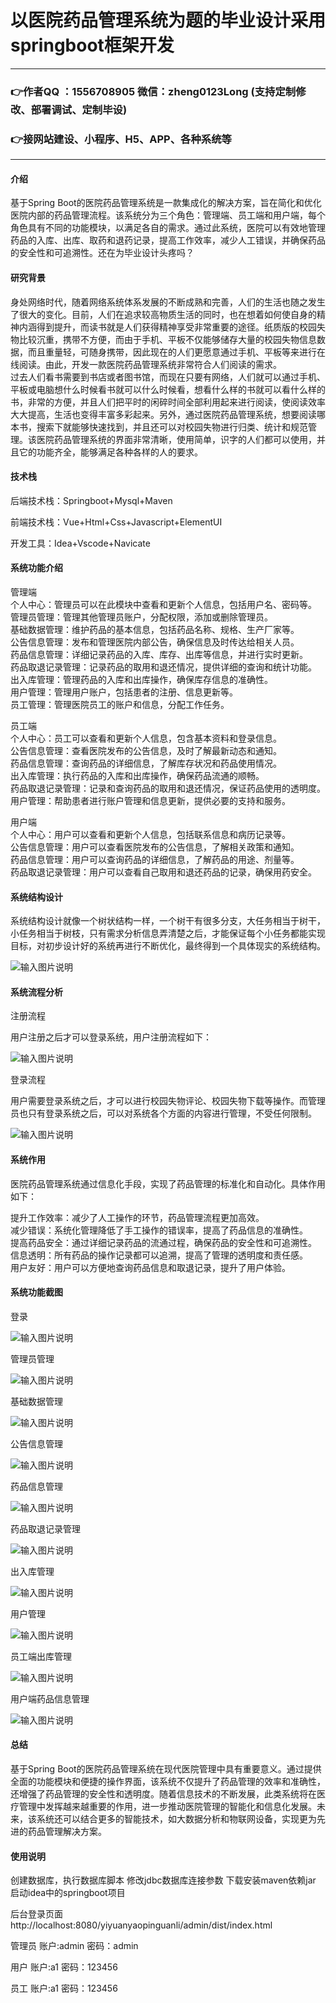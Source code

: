 # 以医院药品管理系统为题的毕业设计采用springboot框架开发

---
### 👉作者QQ ：1556708905 微信：zheng0123Long (支持定制修改、部署调试、定制毕设)

### 👉接网站建设、小程序、H5、APP、各种系统等

---

#### 介绍

基于Spring Boot的医院药品管理系统是一款集成化的解决方案，旨在简化和优化医院内部的药品管理流程。该系统分为三个角色：管理端、员工端和用户端，每个角色具有不同的功能模块，以满足各自的需求。通过此系统，医院可以有效地管理药品的入库、出库、取药和退药记录，提高工作效率，减少人工错误，并确保药品的安全性和可追溯性。还在为毕业设计头疼吗？

#### 研究背景

身处网络时代，随着网络系统体系发展的不断成熟和完善，人们的生活也随之发生了很大的变化。目前，人们在追求较高物质生活的同时，也在想着如何使自身的精神内涵得到提升，而读书就是人们获得精神享受非常重要的途径。纸质版的校园失物比较沉重，携带不方便，而由于手机、平板不仅能够储存大量的校园失物信息数据，而且重量轻，可随身携带，因此现在的人们更愿意通过手机、平板等来进行在线阅读。由此，开发一款医院药品管理系统非常符合人们阅读的需求。  
过去人们看书需要到书店或者图书馆，而现在只要有网络，人们就可以通过手机、平板或电脑想什么时候看书就可以什么时候看，想看什么样的书就可以看什么样的书，非常的方便，并且人们把平时的闲碎时间全部利用起来进行阅读，使阅读效率大大提高，生活也变得丰富多彩起来。另外，通过医院药品管理系统，想要阅读哪本书，搜索下就能够快速找到，并且还可以对校园失物进行归类、统计和规范管理。该医院药品管理系统的界面非常清晰，使用简单，识字的人们都可以使用，并且它的功能齐全，能够满足各种各样的人的要求。

#### 技术栈

后端技术栈：Springboot+Mysql+Maven

前端技术栈：Vue+Html+Css+Javascript+ElementUI

开发工具：Idea+Vscode+Navicate

#### 系统功能介绍

管理端  
个人中心：管理员可以在此模块中查看和更新个人信息，包括用户名、密码等。  
管理员管理：管理其他管理员账户，分配权限，添加或删除管理员。  
基础数据管理：维护药品的基本信息，包括药品名称、规格、生产厂家等。  
公告信息管理：发布和管理医院内部公告，确保信息及时传达给相关人员。  
药品信息管理：详细记录药品的入库、库存、出库等信息，并进行实时更新。  
药品取退记录管理：记录药品的取用和退还情况，提供详细的查询和统计功能。  
出入库管理：管理药品的入库和出库操作，确保库存信息的准确性。  
用户管理：管理用户账户，包括患者的注册、信息更新等。  
员工管理：管理医院员工的账户和信息，分配工作任务。  

员工端  
个人中心：员工可以查看和更新个人信息，包含基本资料和登录信息。  
公告信息管理：查看医院发布的公告信息，及时了解最新动态和通知。  
药品信息管理：查询药品的详细信息，了解库存状况和药品使用情况。  
出入库管理：执行药品的入库和出库操作，确保药品流通的顺畅。  
药品取退记录管理：记录和查询药品的取用和退还情况，保证药品使用的透明度。  
用户管理：帮助患者进行账户管理和信息更新，提供必要的支持和服务。  

用户端  
个人中心：用户可以查看和更新个人信息，包括联系信息和病历记录等。  
公告信息管理：用户可以查看医院发布的公告信息，了解相关政策和通知。  
药品信息管理：用户可以查询药品的详细信息，了解药品的用途、剂量等。  
药品取退记录管理：用户可以查看自己取用和退还药品的记录，确保用药安全。  

#### 系统结构设计

系统结构设计就像一个树状结构一样，一个树干有很多分支，大任务相当于树干，小任务相当于树枝，只有需求分析信息弄清楚之后，才能保证每个小任务都能实现目标，对初步设计好的系统再进行不断优化，最终得到一个具体现实的系统结构。

![输入图片说明](images/6f1dbbdcf1791ae6580202a650d24be.png)

#### 系统流程分析

注册流程

用户注册之后才可以登录系统，用户注册流程如下：

![输入图片说明](images/3bcfe6d4a3c1d63c222c5f8bad7ce73.png)

登录流程

用户需要登录系统之后，才可以进行校园失物评论、校园失物下载等操作。而管理员也只有登录系统之后，可以对系统各个方面的内容进行管理，不受任何限制。

![输入图片说明](images/df6815ea493e47520788ba40325d64a.png)

#### 系统作用

医院药品管理系统通过信息化手段，实现了药品管理的标准化和自动化。具体作用如下：

提升工作效率：减少了人工操作的环节，药品管理流程更加高效。  
减少错误：系统化管理降低了手工操作的错误率，提高了药品信息的准确性。  
提高药品安全：通过详细记录药品的流通过程，确保药品的安全性和可追溯性。  
信息透明：所有药品的操作记录都可以追溯，提高了管理的透明度和责任感。  
用户友好：用户可以方便地查询药品信息和取退记录，提升了用户体验。  

#### 系统功能截图

登录

![输入图片说明](images/7327d9543677e5c27f846eaa40067fd.png)

管理员管理

![输入图片说明](images/f2e42e4822b2de36a63b4861a750927.png)

基础数据管理

![输入图片说明](images/066fd46d6633d1a98b89a11f5636624.png)

公告信息管理

![输入图片说明](images/8bae686d0c0c8ce677422a50b22a179.png)

药品信息管理

![输入图片说明](images/a304922157c3dd6d3e5230e358923d6.png)

药品取退记录管理

![输入图片说明](images/0f109ccdf3d35bc89f978178d3471ee.png)

出入库管理

![输入图片说明](images/9495f116bb4bbc49071e2e6f9ebedb1.png)

用户管理

![输入图片说明](images/91931e1aad76e61768aebf5beab082a.png)

员工端出库管理

![输入图片说明](images/64217fce93bd3f61ab00dcc19ba4d57.png)

用户端药品信息管理

![输入图片说明](images/b3c0ae090f46d8c666798459847b2b3.png)

#### 总结

基于Spring Boot的医院药品管理系统在现代医院管理中具有重要意义。通过提供全面的功能模块和便捷的操作界面，该系统不仅提升了药品管理的效率和准确性，还增强了药品管理的安全性和透明度。随着信息技术的不断发展，此类系统将在医疗管理中发挥越来越重要的作用，进一步推动医院管理的智能化和信息化发展。未来，该系统还可以结合更多的智能技术，如大数据分析和物联网设备，实现更为先进的药品管理解决方案。

#### 使用说明

创建数据库，执行数据库脚本 修改jdbc数据库连接参数 下载安装maven依赖jar 启动idea中的springboot项目

后台登录页面
http://localhost:8080/yiyuanyaopinguanli/admin/dist/index.html

管理员				账户:admin 		密码：admin

用户				账户:a1 		密码：123456

员工				账户:a1 		密码：123456